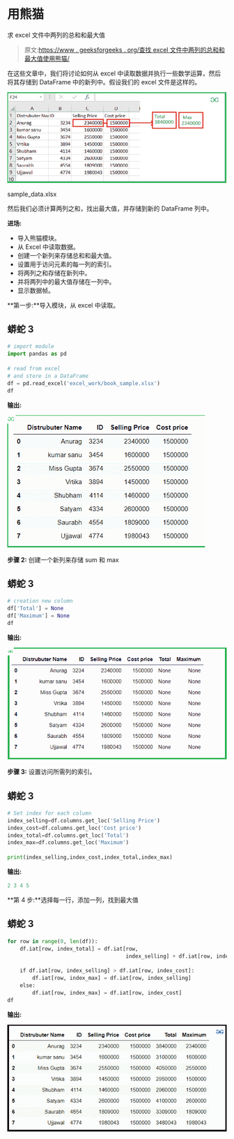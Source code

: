 # 用熊猫

求 excel 文件中两列的总和和最大值

> 原文:[https://www . geeksforgeeks . org/查找 excel 文件中两列的总和和最大值使用熊猫/](https://www.geeksforgeeks.org/find-the-sum-and-maximum-value-of-the-two-column-in-excel-file-using-pandas/)

在这些文章中，我们将讨论如何从 excel 中读取数据并执行一些数学运算，然后将其存储到 DataFrame 中的新列中。假设我们的 excel 文件是这样的。

![](img/07c11f949b68dfb074238d97c23dbcfb.png)

sample_data.xlsx

然后我们必须计算两列之和，找出最大值，并存储到新的 DataFrame 列中。

**进场:**

*   导入熊猫模块。
*   从 Excel 中读取数据。
*   创建一个新列来存储总和和最大值。
*   设置用于访问元素的每一列的索引。
*   将两列之和存储在新列中。
*   并将两列中的最大值存储在一列中。
*   显示数据帧。

**第一步:**导入模块，从 excel 中读取。

## 蟒蛇 3

```py
# import module
import pandas as pd

# read from excel
# and store in a DataFrame
df = pd.read_excel('excel_work/book_sample.xlsx')
df
```

**输出:**

![](img/dd70cb831807b0f97c1e1a23bdee2fe7.png)

**步骤 2:** 创建一个新列来存储 sum 和 max

## 蟒蛇 3

```py
# creation new column
df['Total'] = None
df['Maximum'] = None
df
```

**输出:**

![](img/f70f5f25ef9fabe2285888918a734d2b.png)

**步骤 3:** 设置访问所需列的索引。

## 蟒蛇 3

```py
# Set index for each column
index_selling=df.columns.get_loc('Selling Price')
index_cost=df.columns.get_loc('Cost price')
index_total=df.columns.get_loc('Total')
index_max=df.columns.get_loc('Maximum')

print(index_selling,index_cost,index_total,index_max)
```

**输出:**

```py
2 3 4 5
```

**第 4 步:**选择每一行，添加一列，找到最大值

## 蟒蛇 3

```py
for row in range(0, len(df)):
    df.iat[row, index_total] = df.iat[row,
                                      index_selling] + df.iat[row, index_cost]

    if df.iat[row, index_selling] > df.iat[row, index_cost]:
        df.iat[row, index_max] = df.iat[row, index_selling]
    else:
        df.iat[row, index_max] = df.iat[row, index_cost]
df
```

**输出:**

![](img/7a5f725753aecd1ad3d34929d175db1f.png)